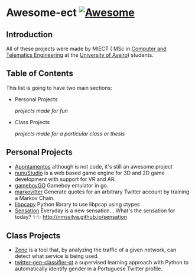 # Awesome-ect [![Awesome](https://awesome.re/badge.svg)](https://awesome.re)

## Introduction
All of these projects were made by MIECT ( MSc in [Computer and Telematics Engineering](http://www.ua.pt/deti/PageCourse.aspx?id=23&b=1) at the [University of Aveiro](http://www.ua.pt/)) students. 

## Table of Contents
This list is going to have two main sections:
* Personal Projects

   *projects made for fun*

* Class Projects 

   *projects made for a particular class or thesis*
   
## Personal Projects

* [Apontamentos](http://ruieduardofalopes.wixsite.com/apontamentos) although is not code, it's still an awesome project
* [nunuStudio](https://github.com/tentone/nunuStudio) is a web based game engine for 3D and 2D game development with support for VR and AR.
* [gameboyGO](https://github.com/gonccalo/gameboyGO) Gameboy emulator in go.
* [markovitter](https://github.com/bnan/markovitter) Generate quotes for an arbitrary Twitter account by training a Markov Chain. 
* [libpcapy](https://github.com/alagoa/libpcapy) Python library to use libpcap using ctypes
* [Sensation](https://github.com/nmssilva/sensation) Everyday is a new sensation... What's the sensation for today? ✨✨ http://nmssilva.github.io/sensation

## Class Projects
* [Zeno](https://github.com/alagoa/youtube-or-pornhub) is a tool that, by analyzing the traffic of a given network, can detect what service is being used.
* [twitter-gen-classifier-pt](https://github.com/mvicente93/twitter-gen-classifier-pt) a supervised learning approach with Python to automatically identify gender in a Portuguese Twitter profile. 
